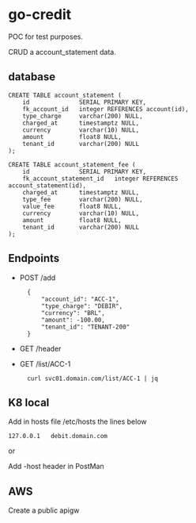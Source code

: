 # go-credit

POC for test purposes.

CRUD a account_statement data.

## database

    CREATE TABLE account_statement (
        id              SERIAL PRIMARY KEY,
        fk_account_id   integer REFERENCES account(id),
        type_charge     varchar(200) NULL,
        charged_at      timestamptz NULL,
        currency        varchar(10) NULL,   
        amount          float8 NULL,
        tenant_id       varchar(200) NULL
    );

    CREATE TABLE account_statement_fee (
        id              SERIAL PRIMARY KEY,
        fk_account_statement_id   integer REFERENCES account_statement(id),
        charged_at      timestamptz NULL,
        type_fee        varchar(200) NULL,
        value_fee       float8 NULL,
        currency        varchar(10) NULL,   
        amount          float8 NULL,
        tenant_id       varchar(200) NULL
    );

## Endpoints

+ POST /add

        {
            "account_id": "ACC-1",
            "type_charge": "DEBIR",
            "currency": "BRL",
            "amount": -100.00,
            "tenant_id": "TENANT-200"
        }

+ GET /header

+ GET /list/ACC-1

        curl svc01.domain.com/list/ACC-1 | jq

## K8 local

Add in hosts file /etc/hosts the lines below

    127.0.0.1   debit.domain.com

or

Add -host header in PostMan


## AWS

Create a public apigw